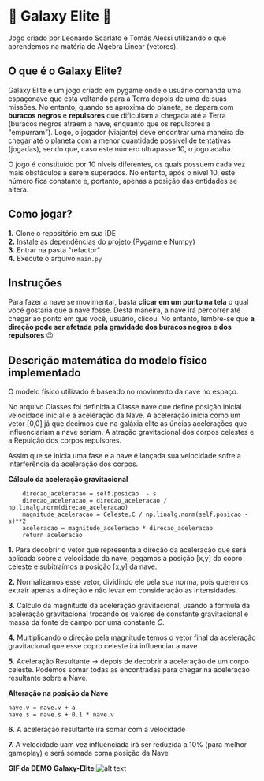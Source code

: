 # 🌌 Galaxy Elite 🌌
Jogo criado por Leonardo Scarlato e Tomás Alessi utilizando o que aprendemos na matéria de Algebra Linear (vetores).

## O que é o Galaxy Elite?
Galaxy Elite é um jogo criado em pygame onde o usuário comanda uma espaçonave que está voltando para a Terra depois de uma de suas missões. No entanto, quando se aproxima do planeta, se depara com **buracos negros** e **repulsores** que dificultam a chegada até a Terra (buracos negros atraem a nave, enquanto que os repulsores a "empurram"). Logo, o jogador (viajante) deve encontrar uma maneira de chegar até o planeta com a menor quantidade possível de tentativas (jogadas), sendo que, caso este número ultrapasse 10, o jogo acaba.

O jogo é constituído por 10 níveis diferentes, os quais possuem cada vez mais obstáculos a serem superados. No entanto, após o nível 10, este número fica constante e, portanto, apenas a posição das entidades se altera.

## Como jogar?
**1.** Clone o repositório em sua IDE <br>
**2.** Instale as dependências do projeto (Pygame e Numpy)<br>
**3.** Entrar na pasta "refactor"<br>
**4.** Execute o arquivo `main.py`


## Instruções
Para fazer a nave se movimentar, basta **clicar em um ponto na tela** o qual você gostaria que a nave fosse. Desta maneira, a nave irá percorrer até chegar ao ponto em que você, usuário, clicou. No entanto, lembre-se que **a direção pode ser afetada pela gravidade dos buracos negros e dos repulsores** 😉

## Descrição matemática do modelo físico implementado
O modelo físico utilizado é baseado no movimento da nave no espaço.

No arquivo Classes foi definida a Classe nave que define posição inicial velocidade inicial e a aceleração da Nave. A aceleração inicia como um vetor [0,0] já que decimos que na galáxia elite as úncias acelerações que influenciariam a nave seriam. A atração gravitacional dos corpos celestes e a Repulção dos corpos repulsores.

Assim que se inicia uma fase e a nave é lançada sua velocidade sofre a interferência da aceleração dos corpos.<br>

**Cálculo da aceleração gravitacional**
        
        direcao_aceleracao = self.posicao  - s
        direcao_aceleracao = direcao_aceleracao / np.linalg.norm(direcao_aceleracao)
        magnitude_aceleracao = Celeste.C / np.linalg.norm(self.posicao - s)**2
        aceleracao = magnitude_aceleracao * direcao_aceleracao
        return aceleracao

**1.** Para decobrir o vetor que representa a direção da aceleração que será aplicada sobre a velocidade da nave, pegamos a posição [x,y] do copro celeste e subitraímos a posição [x,y] da nave.

**2.** Normalizamos esse vetor, dividindo ele pela sua norma, pois queremos extrair apenas a direção e não levar em consideração as intensidades.

**3.** Cálculo da magnitude da aceleração gravitacional, usando a fórmula da aceleração gravitacional trocando os valores de constante gravitacional e massa da fonte de campo por uma constante *C*.

**4.** Multiplicando o direção pela magnitude temos o vetor final da aceleração gravitacional que esse copro celeste irá influenciar a nave

**5.** Aceleração Resultante -> depois de decobrir a aceleração de um corpo celeste. Podemos somar todas as encontradas para chegar na aceleração resultante sobre a Nave.<br>

**Alteração na posição da Nave**
    
    nave.v = nave.v + a
    nave.s = nave.s + 0.1 * nave.v

**6.** A aceleração resultante irá somar com a velocidade<br>

**7.** A velocidade uam vez influenciada irá ser reduzida a 10% (para melhor gameplay) e será somada coma posição da Nave

**GIF da DEMO Galaxy-Elite**
![alt text](refactor/imagens/galaxy-elite.gif)